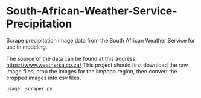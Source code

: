 # South-African-Weather-Service-Precipitation
Scrape precipitation image data from the South African Weather Service for use in modeling.

The source of the data can be found at this address, https://www.weathersa.co.za/
This project should first download the raw image files, crop the images for the limpopo region, then convert the cropped images into csv files.

```
usage: scraper.py 
```
